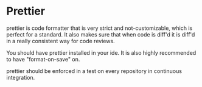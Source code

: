 # Prettier

prettier is code formatter that is very strict and not-customizable, which is perfect for a standard. It also makes
sure that when code is diff'd it is diff'd in a really consistent way for code reviews.

You should have prettier installed in your ide. It is also highly recommended to have "format-on-save" on.

prettier should be enforced in a test on every repository in continuous integration.
